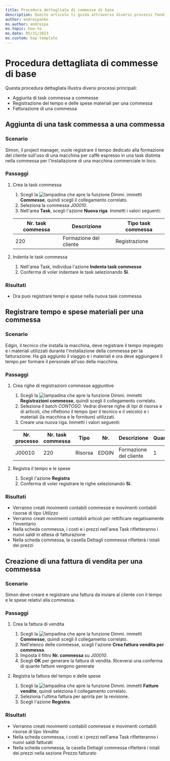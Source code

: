 ```yaml
---
title: Procedura dettagliata di commesse di base
description: Questo articolo ti guida attraverso diversi processi fondamentali di gestione dei progetti.
author: andreipanko
ms.author: andreipa
ms.topic: how-to
ms.date: 05/31/2023
ms.custom: bap-template
---
```

# Procedura dettagliata di commesse di base

Questa procedura dettagliata illustra diversi processi principali:

- Aggiunta di task commessa a commesse
- Registrazione del tempo e delle spese materiali per una commessa
- Fatturazione di una commessa

## Aggiunta di una task commessa a una commessa

### Scenario  

Simon, il project manager, vuole registrare il tempo dedicato alla formazione del cliente sull'uso di una macchina per caffè espresso in una task distinta nella commessa per l'installazione di una macchina commerciale in loco.

### Passaggi

1. Crea la task commessa  

    1. Scegli la ![lampadina che apre la funzione Dimmi.](../../media/ui-search/search_small.png "Informazioni sull'operazione che si desidera eseguire") immetti **Commesse**, quindi scegli il collegamento correlato.  
    2. Seleziona la commessa *J00010*.
    3. Nell'area **Task**, scegli l'azione **Nuova riga**.  Immetti i valori seguenti:
 
    |Nr. task commessa|Descrizione|Tipo task commessa|
    |------------|-----------|-------------|  
    |220|Formazione del cliente|Registrazione|

2. Indenta le task commessa
   1. Nell'area Task, individua l'azione **Indenta task commesse**
   2. Conferma di voler indentare le task selezionando **Sì**.

### Risultati

 - Ora puoi registrare tempi e spese nella nuova task commessa

## Registrare tempo e spese materiali per una commessa

### Scenario  

Edgin, il tecnico che installa la macchina, deve registrare il tempo impiegato e i materiali utilizzati durante l'installazione della commessa per la fatturazione.  Ha già aggiunto il viaggio e i materiali e ora deve aggiungere il tempo per formare il personale all'uso della macchina.

### Passaggi

1. Crea righe di registrazioni commesse aggiuntive

    1. Scegli la ![lampadina che apre la funzione Dimmi.](../../media/ui-search/search_small.png "Informazioni sull'operazione che si desidera eseguire") immetti **Registrazioni commesse**, quindi scegli il collegamento correlato.  
    2. Seleziona il batch *CONTOSO*.  Vedrai diverse righe di tipi di risorse e di articoli, che riflettono il tempo (per il tecnico e il veicolo) e i materiali (la macchina e le forniture) utilizzati.
    3. Creare una nuova riga. Immetti i valori seguenti:
 
    |Nr. processo|Nr. task commessa|Tipo|Nr.|Descrizione|Quantità|
    |-------|------------|----|---|-----------|--------|  
    |J00010|220|Risorsa|EDGIN|Formazione del cliente|1|

2. Registra il tempo e le spese
   1. Scegli l'azione **Registra**
   2. Conferma di voler registrare le righe selezionando **Sì**.

### Risultati

 - Verranno creati movimenti contabili commesse e movimenti contabili risorse di tipo *Utilizzo*
 - Verranno creati movimenti contabili articoli per rettificare negativamente l'inventario
 - Nella scheda commessa, i costi e i prezzi nell'area Task rifletteranno i nuovi saldi in attesa di fatturazione
 - Nella scheda commessa, la casella Dettagli commessa rifletterà i totali dei prezzi

## Creazione di una fattura di vendita per una commessa

### Scenario  
Simon deve creare e registrare una fattura da inviare al cliente con il tempo e le spese relativi alla commessa.

### Passaggi
1. Crea la fattura di vendita

    1. Scegli la ![lampadina che apre la funzione Dimmi.](../../media/ui-search/search_small.png "Informazioni sull'operazione che si desidera eseguire") immetti **Commesse**, quindi scegli il collegamento correlato.  
    2. Nell'elenco delle commesse, scegli l'azione **Crea fattura vendita per commessa**.
    3. Imposta il filtro **Nr. commessa** su *J00010*.
    4. Scegli **OK** per generare la fattura di vendita.  Riceverai una conferma di quante fatture vengono generate

2. Registra la fattura del tempo e delle spese
   1. Scegli la ![lampadina che apre la funzione Dimmi.](../../media/ui-search/search_small.png "Informazioni sull'operazione che si desidera eseguire") immetti **Fatture vendite**, quindi seleziona il collegamento correlato.  
   2. Seleziona l'ultima fattura per aprirla per la revisione.
   3. Scegli l'azione **Registra**.

### Risultati

 - Verranno creati movimenti contabili commesse e movimenti contabili risorse di tipo *Vendita*
 - Nella scheda commessa, i costi e i prezzi nell'area Task rifletteranno i nuovi saldi fatturati
 - Nella scheda commessa, la casella Dettagli commessa rifletterà i totali dei prezzi nella sezione Prezzo fatturato
